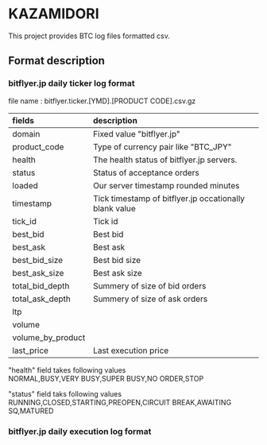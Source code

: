 # KAZAMIDORI
This project provides BTC log files formatted csv.  

## Format description  
### bitflyer.jp daily ticker log format  
file name : bitflyer.ticker.[YMD].[PRODUCT CODE].csv.gz

|fields|description|
|:---|:---|
|domain|Fixed value "bitflyer.jp"|
|product_code|Type of currency pair like "BTC_JPY"|
|health|The health status of bitflyer.jp servers.|
|status|Status of acceptance orders|
|loaded|Our server timestamp rounded minutes|
|timestamp|Tick timestamp of bitflyer.jp occationally blank value|
|tick_id|Tick id|
|best_bid|Best bid|
|best_ask|Best ask|
|best_bid_size|Best bid size|
|best_ask_size|Best ask size|
|total_bid_depth|Summery of size of bid orders|
|total_ask_depth|Summery of size of ask orders|
|ltp||
|volume||
|volume_by_product||
|last_price|Last execution price|

"health" field takes following values  
NORMAL,BUSY,VERY BUSY,SUPER BUSY,NO ORDER,STOP

"status" field taks following values  
RUNNING,CLOSED,STARTING,PREOPEN,CIRCUIT BREAK,AWAITING SQ,MATURED	

### bitflyer.jp daily execution log format

